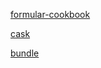 [formular-cookbook](https://github.com/Homebrew/brew/blob/master/docs/Formula-Cookbook.md)


[cask](https://github.com/caskroom/homebrew-cask)

[bundle](https://github.com/Homebrew/homebrew-bundle)
